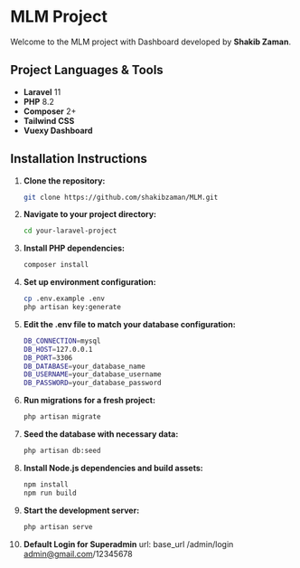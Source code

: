 # MLM Project

Welcome to the MLM project with Dashboard developed by **Shakib Zaman**.

## Project Languages & Tools

- **Laravel** 11
- **PHP** 8.2
- **Composer** 2+
- **Tailwind CSS**
- **Vuexy Dashboard**

## Installation Instructions

1. **Clone the repository:**

   ```bash
   git clone https://github.com/shakibzaman/MLM.git

   ```

2. **Navigate to your project directory:**

   ```bash
   cd your-laravel-project

   ```

3. **Install PHP dependencies:**
   ```bash
   composer install
   ```
4. **Set up environment configuration:**

   ```bash
   cp .env.example .env
   php artisan key:generate

   ```

5. **Edit the .env file to match your database configuration:**

   ```bash
   DB_CONNECTION=mysql
   DB_HOST=127.0.0.1
   DB_PORT=3306
   DB_DATABASE=your_database_name
   DB_USERNAME=your_database_username
   DB_PASSWORD=your_database_password

   ```

6. **Run migrations for a fresh project:**
   ```bash
   php artisan migrate
   ```
7. **Seed the database with necessary data:**

   ```bash
   php artisan db:seed

   ```

8. **Install Node.js dependencies and build assets:**
   ```bash
   npm install
   npm run build
   ```
9. **Start the development server:**

   ```bash
   php artisan serve

   ```

10. **Default Login for Superadmin**
    url: base_url /admin/login
    admin@gmail.com/12345678
